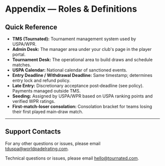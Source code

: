 # Appendix — Roles & Definitions

## Quick Reference

* **TMS (Tournated):** Tournament management system used by USPA/WPR.
* **Admin Desk:** The manager area under your club's page in the player portal.
* **Tournament Desk:** The operational area to build draws and schedule matches.
* **USPA Calendar:** National calendar of sanctioned events.
* **Entry Deadline / Withdrawal Deadline:** Same timestamp; determines entry lock and refund policy.
* **Late Entry:** Discretionary acceptance post‑deadline (see policy). Payments managed outside TMS.
* **Seeding:** Assigned by USPA/WPR based on USPA ranking points and verified WPR ratings.
* **First‑match‑loser consolation:** Consolation bracket for teams losing their first played main‑draw match.

---

## Support Contacts

For any other questions or issues, please email [tduspa@worldpadelrating.com](mailto:tduspa@worldpadelrating.com).

Technical questions or issues, please email [hello@tournated.com](mailto:hello@tournated.com).

